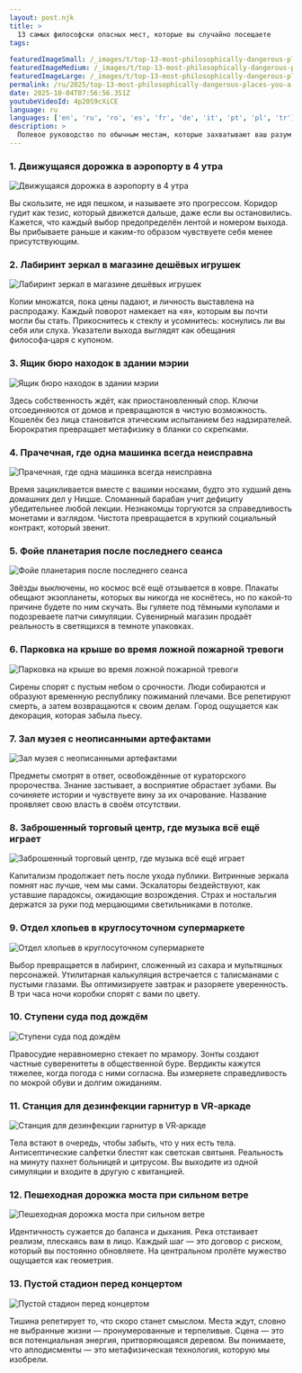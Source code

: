 ```yaml
---
layout: post.njk
title: >
  13 самых философски опасных мест, которые вы случайно посещаете
tags:
  
featuredImageSmall: /_images/t/top-13-most-philosophically-dangerous-places-you-a-cover-ru-small.webp
featuredImageMedium: /_images/t/top-13-most-philosophically-dangerous-places-you-a-cover-ru-medium.webp
featuredImageLarge: /_images/t/top-13-most-philosophically-dangerous-places-you-a-cover-ru-large.webp
permalink: /ru/2025/top-13-most-philosophically-dangerous-places-you-a.html
date: 2025-10-04T07:56:56.351Z
youtubeVideoId: 4p20S9cXiCE
language: ru
languages: ['en', 'ru', 'ro', 'es', 'fr', 'de', 'it', 'pt', 'pl', 'tr']
description: >
  Полевое руководство по обычным местам, которые захватывают ваш разум и тайно провозят туда метафизику. Каждое место наклоняет вашу интуицию и заставляет повседневность казаться смоделированной. Говорят, вызывает прозрения, лёгкое головокружение и споры с самим собой. Используйте с любопытством и запасным планом для своих убеждений.
---
```


### 1. Движущаяся дорожка в аэропорту в 4 утра

![Движущаяся дорожка в аэропорту в 4 утра](/_images/a/a253d36c593eb22d656a9cddd4d1387d-medium.webp)

Вы скользите, не идя пешком, и называете это прогрессом. Коридор гудит как тезис, который движется дальше, даже если вы остановились. Кажется, что каждый выбор предопределён лентой и номером выхода. Вы прибываете раньше и каким-то образом чувствуете себя менее присутствующим.

### 2. Лабиринт зеркал в магазине дешёвых игрушек

![Лабиринт зеркал в магазине дешёвых игрушек](/_images/3/38b14972c193bcd13acc7b4cb8e8b69f-medium.webp)

Копии множатся, пока цены падают, и личность выставлена на распродажу. Каждый поворот намекает на «я», которым вы почти могли бы стать. Прикоснитесь к стеклу и усомнитесь: коснулись ли вы себя или слуха. Указатели выхода выглядят как обещания философа‑царя с купоном.

### 3. Ящик бюро находок в здании мэрии

![Ящик бюро находок в здании мэрии](/_images/4/44e8c6f75b6befe614833a67e686e019-medium.webp)

Здесь собственность ждёт, как приостановленный спор. Ключи отсоединяются от домов и превращаются в чистую возможность. Кошелёк без лица становится этическим испытанием без надзирателей. Бюрократия превращает метафизику в бланки со скрепками.

### 4. Прачечная, где одна машинка всегда неисправна

![Прачечная, где одна машинка всегда неисправна](/_images/8/88a908cdbc8336c02f4a35ca5396ecac-medium.webp)

Время зацикливается вместе с вашими носками, будто это худший день домашних дел у Ницше. Сломанный барабан учит дефициту убедительнее любой лекции. Незнакомцы торгуются за справедливость монетами и взглядом. Чистота превращается в хрупкий социальный контракт, который звенит.

### 5. Фойе планетария после последнего сеанса

![Фойе планетария после последнего сеанса](/_images/4/489febf086d5b86be68413e07b9b370f-medium.webp)

Звёзды выключены, но космос всё ещё отзывается в ковре. Плакаты обещают экзопланеты, которых вы никогда не коснётесь, но по какой‑то причине будете по ним скучать. Вы гуляете под тёмными куполами и подозреваете патчи симуляции. Сувенирный магазин продаёт реальность в светящихся в темноте упаковках.

### 6. Парковка на крыше во время ложной пожарной тревоги

![Парковка на крыше во время ложной пожарной тревоги](/_images/1/1f267cd1de6310d151cb9cfec1579713-medium.webp)

Сирены спорят с пустым небом о срочности. Люди собираются и образуют временную республику пожиманий плечами. Все репетируют смерть, а затем возвращаются к своим делам. Город ощущается как декорация, которая забыла пьесу.

### 7. Зал музея с неописанными артефактами

![Зал музея с неописанными артефактами](/_images/4/48104f15aba53297c5185f0025bffaaf-medium.webp)

Предметы смотрят в ответ, освобождённые от кураторского пророчества. Знание застывает, а восприятие обрастает зубами. Вы сочиняете истории и чувствуете вину за их очарование. Название проявляет свою власть в своём отсутствии.

### 8. Заброшенный торговый центр, где музыка всё ещё играет

![Заброшенный торговый центр, где музыка всё ещё играет](/_images/5/5d6e594e9bf5db319c9036431e5242fc-medium.webp)

Капитализм продолжает петь после ухода публики. Витринные зеркала помнят нас лучше, чем мы сами. Эскалаторы бездействуют, как уставшие парадоксы, ожидающие возрождения. Страх и ностальгия держатся за руки под мерцающими светильниками в потолке.

### 9. Отдел хлопьев в круглосуточном супермаркете

![Отдел хлопьев в круглосуточном супермаркете](/_images/3/37c1152526f0872aa65ba33641b8f583-medium.webp)

Выбор превращается в лабиринт, сложенный из сахара и мультяшных персонажей. Утилитарная калькуляция встречается с талисманами с пустыми глазами. Вы оптимизируете завтрак и разоряете уверенность. В три часа ночи коробки спорят с вами по цвету.

### 10. Ступени суда под дождём

![Ступени суда под дождём](/_images/6/6e84fca83b69cac661521fb9822aa7c2-medium.webp)

Правосудие неравномерно стекает по мрамору. Зонты создают частные суверенитеты в общественной буре. Вердикты кажутся тяжелее, когда погода с ними согласна. Вы измеряете справедливость по мокрой обуви и долгим ожиданиям.

### 11. Станция для дезинфекции гарнитур в VR‑аркаде

![Станция для дезинфекции гарнитур в VR‑аркаде](/_images/e/ea87c906810ba1a083ad080bdba2eea4-medium.webp)

Тела встают в очередь, чтобы забыть, что у них есть тела. Антисептические салфетки блестят как светская святыня. Реальность на минуту пахнет больницей и цитрусом. Вы выходите из одной симуляции и входите в другую с квитанцией.

### 12. Пешеходная дорожка моста при сильном ветре

![Пешеходная дорожка моста при сильном ветре](/_images/e/e112a0c3f0ca8e1ed2465c9517c8fcb2-medium.webp)

Идентичность сужается до баланса и дыхания. Река отстаивает реализм, плескаясь вам в лицо. Каждый шаг — это договор с риском, который вы постоянно обновляете. На центральном пролёте мужество ощущается как геометрия.

### 13. Пустой стадион перед концертом

![Пустой стадион перед концертом](/_images/5/583433f9ccbaeaad39c79cbd80020784-medium.webp)

Тишина репетирует то, что скоро станет смыслом. Места ждут, словно не выбранные жизни — пронумерованные и терпеливые. Сцена — это вся потенциальная энергия, притворяющаяся деревом. Вы понимаете, что аплодисменты — это метафизическая технология, которую мы изобрели.

